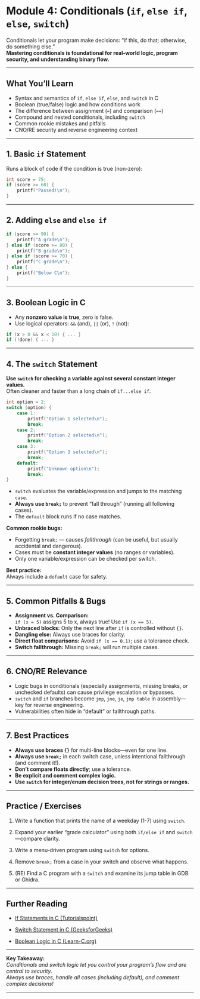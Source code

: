 
# Module 4: Conditionals (`if`, `else if`, `else`, `switch`)

Conditionals let your program make decisions: “if this, do that; otherwise, do something else.”  
**Mastering conditionals is foundational for real-world logic, program security, and understanding binary flow.**

---

## What You’ll Learn

- Syntax and semantics of `if`, `else if`, `else`, and `switch` in C
- Boolean (true/false) logic and how conditions work
- The difference between assignment (`=`) and comparison (`==`)
- Compound and nested conditionals, including `switch`
- Common rookie mistakes and pitfalls
- CNO/RE security and reverse engineering context

---

## 1. Basic `if` Statement

Runs a block of code if the condition is true (non-zero):

```c
int score = 75;
if (score >= 60) {
    printf("Passed!\n");
}
```

---

## 2. Adding `else` and `else if`

```c
if (score >= 90) {
    printf("A grade\n");
} else if (score >= 80) {
    printf("B grade\n");
} else if (score >= 70) {
    printf("C grade\n");
} else {
    printf("Below C\n");
}
```

---

## 3. Boolean Logic in C

- Any **nonzero value is true**, zero is false.
- Use logical operators: `&&` (and), `||` (or), `!` (not):

```c
if (x > 0 && x < 10) { ... }
if (!done) { ... }
```

---

## 4. The `switch` Statement

**Use `switch` for checking a variable against several constant integer values.**  
Often cleaner and faster than a long chain of `if...else if`.

```c
int option = 2;
switch (option) {
    case 1:
        printf("Option 1 selected\n");
        break;
    case 2:
        printf("Option 2 selected\n");
        break;
    case 3:
        printf("Option 3 selected\n");
        break;
    default:
        printf("Unknown option\n");
        break;
}
```
- `switch` evaluates the variable/expression and jumps to the matching `case`.
- **Always use `break;`** to prevent “fall through” (running all following cases).
- The `default` block runs if no case matches.

**Common rookie bugs:**
- Forgetting `break;` — causes *fallthrough* (can be useful, but usually accidental and dangerous).
- Cases must be **constant integer values** (no ranges or variables).
- Only one variable/expression can be checked per switch.

**Best practice:**  
Always include a `default` case for safety.

---

## 5. Common Pitfalls & Bugs

- **Assignment vs. Comparison:**  
  `if (x = 5)` assigns 5 to x, always true! Use `if (x == 5)`.
- **Unbraced blocks:** Only the next line after `if` is controlled without `{}`.
- **Dangling else:** Always use braces for clarity.
- **Direct float comparisons:** Avoid `if (x == 0.1)`; use a tolerance check.
- **Switch fallthrough:** Missing `break;` will run multiple cases.

---

## 6. CNO/RE Relevance

- Logic bugs in conditionals (especially assignments, missing breaks, or unchecked defaults) can cause privilege escalation or bypasses.
- `switch` and `if` branches become `jmp`, `jne`, `je`, `jmp table` in assembly—key for reverse engineering.
- Vulnerabilities often hide in “default” or fallthrough paths.

---

## 7. Best Practices

- **Always use braces `{}`** for multi-line blocks—even for one line.
- **Always use `break;`** in each switch case, unless intentional fallthrough (and comment it!).
- **Don’t compare floats directly**; use a tolerance.
- **Be explicit and comment complex logic.**
- **Use `switch` for integer/enum decision trees, not for strings or ranges.**

---

## Practice / Exercises

1. Write a function that prints the name of a weekday (1-7) using `switch`.

2. Expand your earlier “grade calculator” using both `if/else if` and `switch`—compare clarity.

3. Write a menu-driven program using `switch` for options.

4. Remove `break;` from a case in your switch and observe what happens.

5. (RE) Find a C program with a `switch` and examine its jump table in GDB or Ghidra.

---

## Further Reading

- [If Statements in C (Tutorialspoint)](https://www.tutorialspoint.com/cprogramming/c_decision_making.htm)

- [Switch Statement in C (GeeksforGeeks)](https://www.geeksforgeeks.org/switch-statement-in-c/)

- [Boolean Logic in C (Learn-C.org)](https://www.learn-c.org/en/Conditions)

---

**Key Takeaway:**  
*Conditionals and switch logic let you control your program’s flow and are central to security.  
Always use braces, handle all cases (including default), and comment complex decisions!*

---
